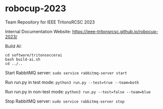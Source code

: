 # robocup-2023
Team Repository for IEEE TritonsRCSC 2023

Internal Documentation Website: https://ieee-tritonsrcsc.github.io/robocup-2023/

Build AI:
```
cd software/tritonsoccerai
bash build-ai.sh
cd ../..
```

Start RabbitMQ server: `sudo service rabbitmq-server start`

Run run.py in test mode: `python3 run.py --test=true --team=both`

Run run.py in non-test mode: `python3 run.py --test=false --team=blue`

Stop RabbitMQ server: `sudo service rabbitmq-server stop`